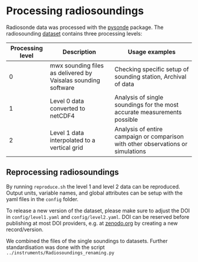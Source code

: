 # Processing radiosoundings

Radiosonde data was processed with the [pysonde](https://github.com/observingClouds/pysonde) package. The radiosounding [dataset](UPDATE) contains three processing levels:

|Processing level | Description | Usage examples |
| --- | --- | --- |
| 0 | mwx sounding files as delivered by Vaisalas sounding software | Checking specific setup of sounding station, Archival of data |
| 1 | Level 0 data converted to netCDF4 | Analysis of single soundings for the most accurate measurements possible |
| 2 | Level 1 data interpolated to a vertical grid | Analysis of entire campaign or comparison with other observations or simulations |

## Reprocessing radiosoundings

By running `reproduce.sh` the level 1 and level 2 data can be reproduced. Output units, variable names, and global attributes can be setup with the yaml files in the `config` folder.

To release a new version of the dataset, please make sure to adjust the DOI in `config/level1.yaml` and `config/level2.yaml`. DOI can be reserved before publishing at most DOI providers, e.g. at [zenodo.org](https://help.zenodo.org/) by creating a new record/version.

We combined the files of the single soundings to datasets. Further standardisation was done with the script `../instruments/Radiosoundings_renaming.py`